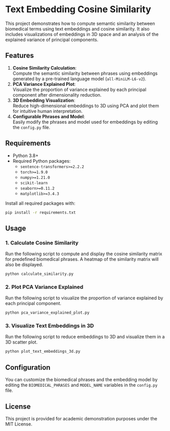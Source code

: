 # Text Embedding Cosine Similarity

This project demonstrates how to compute semantic similarity between biomedical terms using text embeddings and cosine similarity. It also includes visualizations of embeddings in 3D space and an analysis of the explained variance of principal components.

## Features
1. **Cosine Similarity Calculation**:  
   Compute the semantic similarity between phrases using embeddings generated by a pre-trained language model (`all-MiniLM-L6-v2`).
2. **PCA Variance Explained Plot**:  
   Visualize the proportion of variance explained by each principal component after dimensionality reduction.
3. **3D Embedding Visualization**:  
   Reduce high-dimensional embeddings to 3D using PCA and plot them for intuitive human interpretation.
4. **Configurable Phrases and Model**:  
   Easily modify the phrases and model used for embeddings by editing the `config.py` file.

## Requirements
- Python 3.8+
- Required Python packages:
  - `sentence-transformers>=2.2.2`
  - `torch>=1.9.0`
  - `numpy>=1.21.0`
  - `scikit-learn`
  - `seaborn>=0.11.2`
  - `matplotlib>=3.4.3`

Install all required packages with:

```bash
pip install -r requirements.txt
```

## Usage

### 1. Calculate Cosine Similarity
Run the following script to compute and display the cosine similarity matrix for predefined biomedical phrases. A heatmap of the similarity matrix will also be displayed.

```bash
python calculate_similarity.py
```

### 2. Plot PCA Variance Explained
Run the following script to visualize the proportion of variance explained by each principal component.

```bash
python pca_variance_explained_plot.py
```

### 3. Visualize Text Embeddings in 3D
Run the following script to reduce embeddings to 3D and visualize them in a 3D scatter plot.

```bash
python plot_text_embeddings_3d.py
```

## Configuration
You can customize the biomedical phrases and the embedding model by editing the `BIOMEDICAL_PHRASES` and `MODEL_NAME` variables in the `config.py` file.

## License
This project is provided for academic demonstration purposes under the MIT License.
